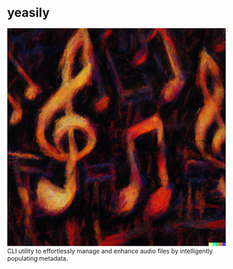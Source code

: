 # yeasily
![cover image](cover.png)
CLI utility to effortlessly manage and enhance audio files by intelligently populating metadata.
